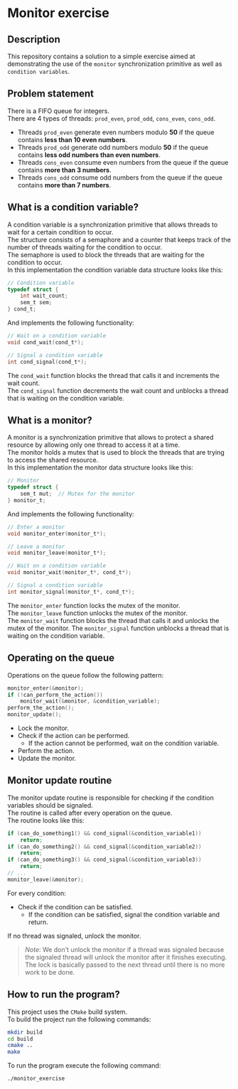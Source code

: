 # Monitor exercise
## Description
This repository contains a solution to a simple exercise aimed at demonstrating the use of the `monitor` synchronization primitive as well as `condition variables`.  

## Problem statement
There is a FIFO queue for integers.  
There are 4 types of threads: `prod_even`, `prod_odd`, `cons_even`, `cons_odd`.

- Threads `prod_even` generate even numbers modulo **50** if the queue contains **less than 10 even numbers**.
- Threads `prod_odd` generate odd numbers modulo **50** if the queue contains **less odd numbers than even numbers**.
- Threads `cons_even` consume even numbers from the queue if the queue contains **more than 3 numbers**.
- Threads `cons_odd` consume odd numbers from the queue if the queue contains **more than 7 numbers**.

## What is a condition variable?
A condition variable is a synchronization primitive that allows threads to wait for a certain condition to occur.  
The structure consists of a semaphore and a counter that keeps track of the number of threads waiting for the condition to occur.  
The semaphore is used to block the threads that are waiting for the condition to occur.  
In this implementation the condition variable data structure looks like this:
```c
// Condition variable
typedef struct {
    int wait_count;  
    sem_t sem;
} cond_t;
```
And implements the following functionality:
```c
// Wait on a condition variable
void cond_wait(cond_t*);

// Signal a condition variable
int cond_signal(cond_t*);
```
The `cond_wait` function blocks the thread that calls it and increments the wait count.  
The `cond_signal` function decrements the wait count and unblocks a thread that is waiting on the condition variable.

## What is a monitor?
A monitor is a synchronization primitive that allows to protect a shared resource by allowing only one thread to access it at a time.  
The monitor holds a mutex that is used to block the threads that are trying to access the shared resource.  
In this implementation the monitor data structure looks like this:
```c
// Monitor
typedef struct {
    sem_t mut;  // Mutex for the monitor
} monitor_t;
```
And implements the following functionality:
```c
// Enter a monitor
void monitor_enter(monitor_t*);

// Leave a monitor
void monitor_leave(monitor_t*);

// Wait on a condition variable
void monitor_wait(monitor_t*, cond_t*);

// Signal a condition variable
int monitor_signal(monitor_t*, cond_t*);
```
The `monitor_enter` function locks the mutex of the monitor.  
The `monitor_leave` function unlocks the mutex of the monitor.  
The `monitor_wait` function blocks the thread that calls it and unlocks the mutex of the monitor.
The `monitor_signal` function unblocks a thread that is waiting on the condition variable.

## Operating on the queue
Operations on the queue follow the following pattern:
```c
monitor_enter(&monitor);
if (!can_perform_the_action())
    monitor_wait(&monitor, &condition_variable);
perform_the_action();
monitor_update();
```
* Lock the monitor.
* Check if the action can be performed.
    * If the action cannot be performed, wait on the condition variable.
* Perform the action.
* Update the monitor.

## Monitor update routine
The monitor update routine is responsible for checking if the condition variables should be signaled.  
The routine is called after every operation on the queue.  
The routine looks like this:
```c
if (can_do_something1() && cond_signal(&condition_variable1))
    return;
if (can_do_something2() && cond_signal(&condition_variable2))
    return;
if (can_do_something3() && cond_signal(&condition_variable3))
    return;
// ...
monitor_leave(&monitor);
```
For every condition:
* Check if the condition can be satisfied.
    * If the condition can be satisfied, signal the condition variable and return.

If no thread was signaled, unlock the monitor.  
> *Note*: We don't unlock the monitor if a thread was signaled because the signaled thread will unlock the monitor after it finishes executing. The lock is basically passed to the next thread until there is no more work to be done.

## How to run the program?
This project uses the `CMake` build system.  
To build the project run the following commands:
```bash
mkdir build
cd build
cmake ..
make
```
To run the program execute the following command:
```bash
./monitor_exercise
```
